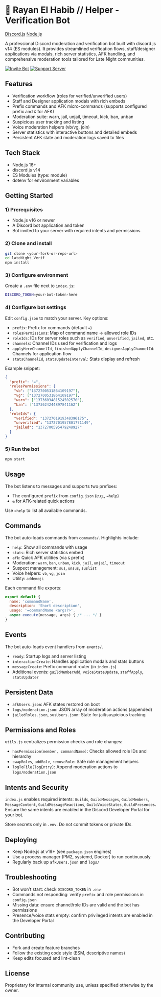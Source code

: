 # 🚀 Rayan El Habib // Helper - Verification Bot


[Discord.js](https://img.shields.io/badge/Discord.js-v14-5865F2?style=for-the-badge&logo=discord&logoColor=white)
[Node.js](https://img.shields.io/badge/Node.js-v18+-339933?style=for-the-badge&logo=node.js&logoColor=white)

A professional Discord moderation and verification bot built with discord.js v14 (ES modules). It provides streamlined verification flows, staff/designer applications via modals, rich server statistics, AFK handling, and comprehensive moderation tools tailored for Late Night communities.

[![Invite Bot](https://img.shields.io/badge/Invite-Bot-5865F2?style=for-the-badge&logo=discord)](https://discord.com/api/oauth2/authorize?client_id=YOUR_BOT_ID&permissions=8&scope=bot%20applications.commands)
[![Support Server](https://img.shields.io/badge/Support-Server-5865F2?style=for-the-badge&logo=discord)](https://discord.gg/wyWGcKWssQ)

## Features
- Verification workflow (roles for verified/unverified users)
- Staff and Designer application modals with rich embeds
- Prefix commands and AFK micro-commands (supports configured prefix and `&` for AFK)
- Moderation suite: warn, jail, unjail, timeout, kick, ban, unban
- Suspicious user tracking and listing
- Voice moderation helpers (vb/vg, join)
- Server statistics with interactive buttons and detailed embeds
- Persistent AFK state and moderation logs saved to files

## Tech Stack
- Node.js 16+
- discord.js v14
- ES Modules (type: module)
- dotenv for environment variables

## Getting Started

### 1) Prerequisites
- Node.js v16 or newer
- A Discord bot application and token
- Bot invited to your server with required intents and permissions

### 2) Clone and install
```bash
git clone <your-fork-or-repo-url>
cd lateNight_Verif
npm install
```

### 3) Configure environment
Create a `.env` file next to `index.js`:
```bash
DISCORD_TOKEN=your-bot-token-here
```

### 4) Configure bot settings
Edit `config.json` to match your server. Key options:
- `prefix`: Prefix for commands (default `=`)
- `rolesPermissions`: Map of command name → allowed role IDs
- `roleIds`: IDs for server roles such as `verified`, `unverified`, `jailed`, etc.
- `channels`: Channel IDs used for verification and logs
- `applyHereChannelId`, `finishedApplyChannelId`, `designerApplyChannelId`: Channels for application flow
- `statsChannelId`, `statsUpdateInterval`: Stats display and refresh

Example snippet:
```json
{
  "prefix": "=",
  "rolesPermissions": {
    "vb": ["1372700531864109197"],
    "vg": ["1372700531864109197"],
    "warn": ["1373603481524502570"],
    "ban": ["1373624244897841162"]
  },
  "roleIds": {
    "verified": "1372701919348396175",
    "unverified": "1372701957801771149",
    "jailed": "1372700595479248927"
  }
}
```

### 5) Run the bot
```bash
npm start
```

## Usage
The bot listens to messages and supports two prefixes:
- The configured `prefix` from `config.json` (e.g., `=help`)
- `&` for AFK-related quick actions

Use `=help` to list all available commands.

## Commands
The bot auto-loads commands from `commands/`. Highlights include:
- `help`: Show all commands with usage
- `stats`: Rich server statistics embed
- `afk`: Quick AFK utilities (via `&` prefix)
- Moderation: `warn`, `ban`, `unban`, `kick`, `jail`, `unjail`, `timeout`
- Suspect management: `sus`, `unsus`, `suslist`
- Voice helpers: `vb`, `vg`, `join`
- Utility: `addemoji`

Each command file exports:
```js
export default {
  name: 'commandName',
  description: 'Short description',
  usage: '=commandName <args?>',
  async execute(message, args) { /* ... */ }
}
```

## Events
The bot auto-loads event handlers from `events/`.
- `ready`: Startup logs and server listing
- `interactionCreate`: Handles application modals and stats buttons
- `messageCreate`: Prefix command router (in `index.js`)
- Additional events: `guildMemberAdd`, `voiceStateUpdate`, `staffApply`, `statsUpdater`

## Persistent Data
- `afkUsers.json`: AFK states restored on boot
- `logs/moderation.json`: JSON array of moderation actions (appended)
- `jailedRoles.json`, `susUsers.json`: State for jail/suspicious tracking

## Permissions and Roles
`utils.js` centralizes permission checks and role changes:
- `hasPermission(member, commandName)`: Checks allowed role IDs and hierarchy
- `swapRoles`, `addRole`, `removeRole`: Safe role management helpers
- `logToFile(logEntry)`: Append moderation actions to `logs/moderation.json`

## Intents and Security
`index.js` enables required intents: `Guilds`, `GuildMessages`, `GuildMembers`, `MessageContent`, `GuildMessageReactions`, `GuildVoiceStates`, `GuildPresences`.
Ensure the same intents are enabled in the Discord Developer Portal for your bot.

Store secrets only in `.env`. Do not commit tokens or private IDs.

## Deploying
- Keep Node.js at v16+ (see `package.json` engines)
- Use a process manager (PM2, systemd, Docker) to run continuously
- Regularly back up `afkUsers.json` and `logs/`

## Troubleshooting
- Bot won’t start: check `DISCORD_TOKEN` in `.env`
- Commands not responding: verify `prefix` and role permissions in `config.json`
- Missing data: ensure channel/role IDs are valid and the bot has permissions
- Presence/voice stats empty: confirm privileged intents are enabled in the Developer Portal

## Contributing
- Fork and create feature branches
- Follow the existing code style (ESM, descriptive names)
- Keep edits focused and lint-clean

## License
Proprietary for internal community use, unless specified otherwise by the owner.
